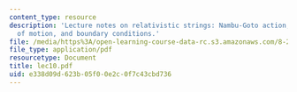 ```yaml
---
content_type: resource
description: 'Lecture notes on relativistic strings: Nambu-Goto action, equations
  of motion, and boundary conditions.'
file: /media/https%3A/open-learning-course-data-rc.s3.amazonaws.com/8-251-string-theory-for-undergraduates-spring-2007/e338d09d623b05f00e2c0f7c43cbd736_lec10.pdf
file_type: application/pdf
resourcetype: Document
title: lec10.pdf
uid: e338d09d-623b-05f0-0e2c-0f7c43cbd736
---
```

